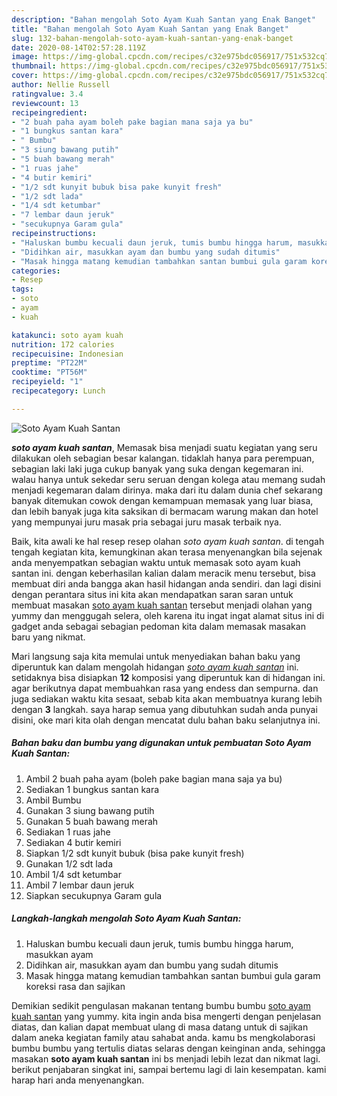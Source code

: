 ```yaml
---
description: "Bahan mengolah Soto Ayam Kuah Santan yang Enak Banget"
title: "Bahan mengolah Soto Ayam Kuah Santan yang Enak Banget"
slug: 132-bahan-mengolah-soto-ayam-kuah-santan-yang-enak-banget
date: 2020-08-14T02:57:28.119Z
image: https://img-global.cpcdn.com/recipes/c32e975bdc056917/751x532cq70/soto-ayam-kuah-santan-foto-resep-utama.jpg
thumbnail: https://img-global.cpcdn.com/recipes/c32e975bdc056917/751x532cq70/soto-ayam-kuah-santan-foto-resep-utama.jpg
cover: https://img-global.cpcdn.com/recipes/c32e975bdc056917/751x532cq70/soto-ayam-kuah-santan-foto-resep-utama.jpg
author: Nellie Russell
ratingvalue: 3.4
reviewcount: 13
recipeingredient:
- "2 buah paha ayam boleh pake bagian mana saja ya bu"
- "1 bungkus santan kara"
- " Bumbu"
- "3 siung bawang putih"
- "5 buah bawang merah"
- "1 ruas jahe"
- "4 butir kemiri"
- "1/2 sdt kunyit bubuk bisa pake kunyit fresh"
- "1/2 sdt lada"
- "1/4 sdt ketumbar"
- "7 lembar daun jeruk"
- "secukupnya Garam gula"
recipeinstructions:
- "Haluskan bumbu kecuali daun jeruk, tumis bumbu hingga harum, masukkan ayam"
- "Didihkan air, masukkan ayam dan bumbu yang sudah ditumis"
- "Masak hingga matang kemudian tambahkan santan bumbui gula garam koreksi rasa dan sajikan"
categories:
- Resep
tags:
- soto
- ayam
- kuah

katakunci: soto ayam kuah 
nutrition: 172 calories
recipecuisine: Indonesian
preptime: "PT22M"
cooktime: "PT56M"
recipeyield: "1"
recipecategory: Lunch

---
```



![Soto Ayam Kuah Santan](https://img-global.cpcdn.com/recipes/c32e975bdc056917/751x532cq70/soto-ayam-kuah-santan-foto-resep-utama.jpg)

<b><i>soto ayam kuah santan</i></b>, Memasak bisa menjadi suatu kegiatan yang seru dilakukan oleh sebagian besar kalangan. tidaklah hanya para perempuan, sebagian laki laki juga cukup banyak yang suka dengan kegemaran ini. walau hanya untuk sekedar seru seruan dengan kolega atau memang sudah menjadi kegemaran dalam dirinya. maka dari itu dalam dunia chef sekarang banyak ditemukan cowok dengan kemampuan memasak yang luar biasa, dan lebih banyak juga kita saksikan di bermacam warung makan dan hotel yang mempunyai juru masak pria sebagai juru masak terbaik nya.



Baik, kita awali ke hal resep resep olahan <i>soto ayam kuah santan</i>. di tengah tengah kegiatan kita, kemungkinan akan terasa menyenangkan bila sejenak anda menyempatkan sebagian waktu untuk memasak soto ayam kuah santan ini. dengan keberhasilan kalian dalam meracik menu tersebut, bisa membuat diri anda bangga akan hasil hidangan anda sendiri. dan lagi disini dengan perantara situs ini kita akan mendapatkan saran saran untuk membuat masakan <u>soto ayam kuah santan</u> tersebut menjadi olahan yang yummy dan menggugah selera, oleh karena itu ingat ingat alamat situs ini di gadget anda sebagai sebagian pedoman kita dalam memasak masakan baru yang nikmat.


Mari langsung saja kita memulai untuk menyediakan bahan baku yang diperuntuk kan dalam mengolah hidangan <u><i>soto ayam kuah santan</i></u> ini. setidaknya bisa disiapkan <b>12</b> komposisi yang diperuntuk kan di hidangan ini. agar berikutnya dapat membuahkan rasa yang endess dan sempurna. dan juga sediakan waktu kita sesaat, sebab kita akan membuatnya kurang lebih dengan <b>3</b> langkah. saya harap semua yang dibutuhkan sudah anda punyai disini, oke mari kita olah dengan mencatat dulu bahan baku selanjutnya ini.

<!--inarticleads1-->

##### Bahan baku dan bumbu yang digunakan untuk pembuatan Soto Ayam Kuah Santan:

1. Ambil 2 buah paha ayam (boleh pake bagian mana saja ya bu)
1. Sediakan 1 bungkus santan kara
1. Ambil  Bumbu
1. Gunakan 3 siung bawang putih
1. Gunakan 5 buah bawang merah
1. Sediakan 1 ruas jahe
1. Sediakan 4 butir kemiri
1. Siapkan 1/2 sdt kunyit bubuk (bisa pake kunyit fresh)
1. Gunakan 1/2 sdt lada
1. Ambil 1/4 sdt ketumbar
1. Ambil 7 lembar daun jeruk
1. Siapkan secukupnya Garam gula




<!--inarticleads2-->

##### Langkah-langkah mengolah Soto Ayam Kuah Santan:

1. Haluskan bumbu kecuali daun jeruk, tumis bumbu hingga harum, masukkan ayam
1. Didihkan air, masukkan ayam dan bumbu yang sudah ditumis
1. Masak hingga matang kemudian tambahkan santan bumbui gula garam koreksi rasa dan sajikan




Demikian sedikit pengulasan makanan tentang bumbu bumbu <u>soto ayam kuah santan</u> yang yummy. kita ingin anda bisa mengerti dengan penjelasan diatas, dan kalian dapat membuat ulang di masa datang untuk di sajikan dalam aneka kegiatan family atau sahabat anda. kamu bs mengkolaborasi bumbu bumbu yang tertulis diatas selaras dengan keinginan anda, sehingga masakan <b>soto ayam kuah santan</b> ini bs menjadi lebih lezat dan nikmat lagi. berikut penjabaran singkat ini, sampai bertemu lagi di lain kesempatan. kami harap hari anda menyenangkan.
